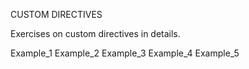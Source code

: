 CUSTOM DIRECTIVES

Exercises on custom directives in details. 

Example_1
Example_2
Example_3
Example_4
Example_5